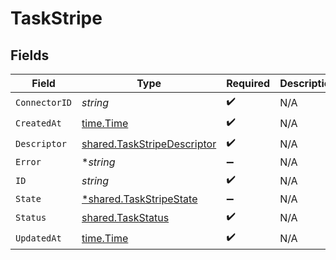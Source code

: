 # TaskStripe


## Fields

| Field                                                                             | Type                                                                              | Required                                                                          | Description                                                                       |
| --------------------------------------------------------------------------------- | --------------------------------------------------------------------------------- | --------------------------------------------------------------------------------- | --------------------------------------------------------------------------------- |
| `ConnectorID`                                                                     | *string*                                                                          | :heavy_check_mark:                                                                | N/A                                                                               |
| `CreatedAt`                                                                       | [time.Time](https://pkg.go.dev/time#Time)                                         | :heavy_check_mark:                                                                | N/A                                                                               |
| `Descriptor`                                                                      | [shared.TaskStripeDescriptor](../../../pkg/models/shared/taskstripedescriptor.md) | :heavy_check_mark:                                                                | N/A                                                                               |
| `Error`                                                                           | **string*                                                                         | :heavy_minus_sign:                                                                | N/A                                                                               |
| `ID`                                                                              | *string*                                                                          | :heavy_check_mark:                                                                | N/A                                                                               |
| `State`                                                                           | [*shared.TaskStripeState](../../../pkg/models/shared/taskstripestate.md)          | :heavy_minus_sign:                                                                | N/A                                                                               |
| `Status`                                                                          | [shared.TaskStatus](../../../pkg/models/shared/taskstatus.md)                     | :heavy_check_mark:                                                                | N/A                                                                               |
| `UpdatedAt`                                                                       | [time.Time](https://pkg.go.dev/time#Time)                                         | :heavy_check_mark:                                                                | N/A                                                                               |